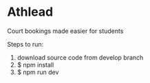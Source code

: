 # Athlead
Court bookings made easier for students


Steps to run: 
1. download source code from develop branch
2. $ npm install
3. $ npm run dev
